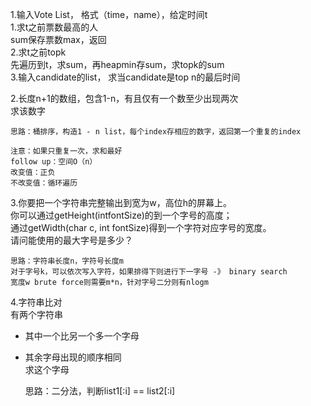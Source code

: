 1.输入Vote List， 格式（time，name），给定时间t  
1.求t之前票数最高的人  
sum保存票数max，返回  
2.求t之前topk  
先遍历到t，求sum，再heapmin存sum，求topk的sum  
3.输入candidate的list， 求当candidate是top n的最后时间
 
2.长度n+1的数组，包含1-n，有且仅有一个数至少出现两次  
求该数字

    思路：桶排序，构造1 - n list，每个index存相应的数字，返回第一个重复的index
    
    注意：如果只重复一次，求和最好
    follow up：空间O（n）
    改变值：正负
    不改变值：循环遍历
    
3.你要把一个字符串完整输出到宽为w，高位h的屏幕上。  
你可以通过getHeight(intfontSize)的到一个字号的高度；  
通过getWidth(char c, int fontSize)得到一个字符对应字号的宽度。  
请问能使用的最大字号是多少？

    思路：字符串长度n，字符号长度m  
    对于字号k，可以依次写入字符，如果排得下则进行下一字号 -》 binary search
    宽度w brute force则需要m*n，针对字号二分则有nlogm

4.字符串比对  
有两个字符串  
- 其中一个比另一个多一个字母  
- 其余字母出现的顺序相同  
求这个字母

    思路：二分法，判断list1[:i] == list2[:i]
